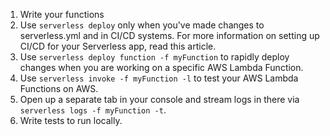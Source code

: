 1. Write your functions
2. Use `serverless deploy` only when you've made changes to serverless.yml and in CI/CD systems. For more information on setting up CI/CD for your Serverless app, read this article.
3. Use `serverless deploy function -f myFunction` to rapidly deploy changes when you are working on a specific AWS Lambda Function.
4. Use `serverless invoke -f myFunction -l` to test your AWS Lambda Functions on AWS.
5. Open up a separate tab in your console and stream logs in there via `serverless logs -f myFunction -t`.
6. Write tests to run locally.

